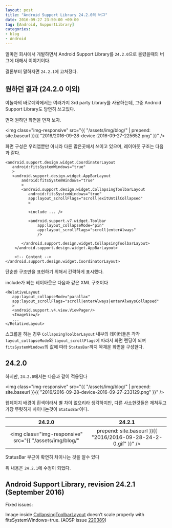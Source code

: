 ```yaml
---
layout: post
title: "Android Support Library 24.2.0의 버그"
date: 2016-09-27 23:50:00 +09:00
tag: [Android, SupportLibrary]
categories:
- blog
- Android
---
```


얼마전 회사에서 개발하면서 Android Support Library를 `24.2.0`으로 올렸을때의 버그에 대해서 이야기이다.

결론부터 말하자면 `24.2.1`에 고쳐졌다.

<!--more-->

## 원하던 결과 (24.2.0 이외)

야놀자의 바로예약에서는 여러가지 3rd party Library를 사용하는데, 그중 Android Support Library도 당연히 쓰고있다.

먼저 원하던 화면을 먼저 보자.

<img class="img-responsive" src="{{ "/assets/img/blog/" | prepend: site.baseurl }}{{ "2016/2016-09-28-device-2016-09-27-225652.png" }}" />

화면 구성은 우리앱뿐만 아니라 다른 많은곳에서 쓰이고 있으며, 레이아웃 구조는 다음과 같다.

```
<android.support.design.widget.CoordinatorLayout
   android:fitsSystemWindows="true"
   >
   <android.support.design.widget.AppBarLayout
       android:fitsSystemWindows="true"
       >
       <android.support.design.widget.CollapsingToolbarLayout
          android:fitsSystemWindows="true"
          app:layout_scrollFlags="scroll|exitUntilCollapsed"
          >

          <include ... />

          <android.support.v7.widget.Toolbar
              app:layout_collapseMode="pin"
              app:layout_scrollFlags="scroll|enterAlways"
              />

       </android.support.design.widget.CollapsingToolbarLayout>
    </android.support.design.widget.AppBarLayout>

    <!-- Content -->
</android.support.design.widget.CoordinatorLayout>
``` 

단순한 구조만을 표현하기 위해서 간략하게 표시했다.

include가 되는 레이아웃은 다음과 같은 XML 구조이다

```
<RelativeLayout
   app:layout_collapseMode="parallax"
   app:layout_scrollFlags="scroll|enterAlways|enterAlwaysCollapsed"
   >
   <android.support.v4.view.ViewPager/>
   <ImageView/>
   ...   
</RelativeLayout>
```

스크롤을 하는 경우 `CollapsingToolbarLayout` 내부의 데이터들은 각각 `layout_collapseMode`와 `layout_scrollFlags`에 따라서 화면 렌딩이 되며 `fitsSystemWindows`의 값에 따라 `StatusBar`까지 꽉채운 화면을 구성한다.

## 24.2.0

하지만, `24.2.0`에서는 다음과 같이 적용된다

<img class="img-responsive" src="{{ "/assets/img/blog/" | prepend: site.baseurl }}{{ "2016/2016-09-28-device-2016-09-27-233129.png" }}" />

웹페이지 배경이 흰색이라서 별 차이 없으리라 생각하지만, 다른 사소한것들은 제쳐두고 가장 뚜렷하게 차이나는것이 `StatusBar`이다.

| 24.2.0 | 24.2.1 |
| :--: | :--: |
| <img class="img-responsive" src="{{ "/assets/img/blog/" | prepend: site.baseurl }}{{ "2016/2016-09-28-24-2-0.gif" }}" /> | <img class="img-responsive" src="{{ "/assets/img/blog/" | prepend: site.baseurl }}{{ "2016/2016-09-28-24-2-1.gif" }}" /> |

StatusBar 부근이 확연히 차이나는 것을 알수 있다

위 내용은 `24.2.1`에 수정이 되었다.

## Android Support Library, revision 24.2.1 (September 2016)

Fixed issues:

Image inside [CollapsingToolbarLayout](https://developer.android.com/reference/android/support/design/widget/CollapsingToolbarLayout.html) doesn’t scale properly with fitsSystemWindows=true. (AOSP issue [220389](https://code.google.com/p/android/issues/detail?id=220389))
